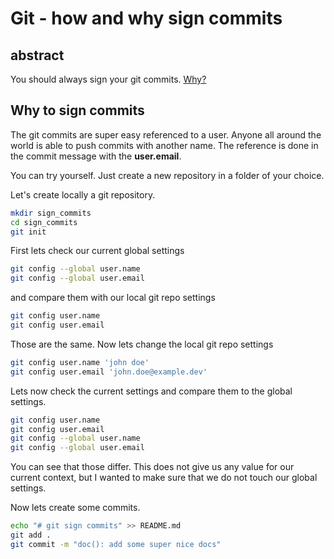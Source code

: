 # Git - how and why sign commits

## abstract

You should always sign your git commits. [Why?](#why-to-sign-commits)

## Why to sign commits

The git commits are super easy referenced to a user. Anyone all around the world is able to push commits with another name. The reference is done in the commit message with the **user.email**.

You can try yourself. Just create a new repository in a folder of your choice.

Let's create locally a git repository.

```bash
mkdir sign_commits
cd sign_commits
git init
```

First lets check our current global settings

```bash
git config --global user.name
git config --global user.email
```

and compare them with our local git repo settings

```bash
git config user.name
git config user.email
```

Those are the same. Now lets change the local git repo settings

```bash
git config user.name 'john doe'
git config user.email 'john.doe@example.dev'
```

Lets now check the current settings and compare them to the global settings.

```bash
git config user.name
git config user.email
git config --global user.name
git config --global user.email
```

You can see that those differ. This does not give us any value for our current context,
but I wanted to make sure that we do not touch our global settings.

Now lets create some commits.

```bash
echo "# git sign commits" >> README.md
git add .
git commit -m "doc(): add some super nice docs"
```
